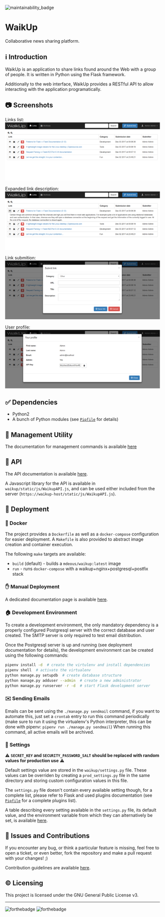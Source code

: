 ![maintainability_badge](https://api.codeclimate.com/v1/badges/2ddc51217828000b8267/maintainability)

# WaikUp
Collaborative news sharing platform.

## :information_source: Introduction
WaikUp is an application to share links found around the Web with a group of people.
It is written in Python using the Flask framework.

Additionally to the web interface, WaikUp provides a RESTful API to allow
interacting with the application programatically.

## :camera: Screenshots
Links list:
![links_list](docs/links_list.png)

Expanded link description:
![links_list_expanded](docs/links_list_expanded.png)

Link submition:
![submit_link](docs/submit_link.png)

User profile:
![user_profile](docs/user_profile.png)

## :white_check_mark: Dependencies
* Python2
* A bunch of Python modules (see [`Pipfile`](Pipfile) for details)

## :wrench: Management Utility
The documentation for management commands is available [here](docs/MANAGEMENT.md)

## :link: API
The API documentation is available [here](docs/API.md).

A Javascript library for the API is available in `waikup/static/js/WaikupAPI.js`, and can
be used either included from the server (`https://waikup-host/static/js/WaikupAPI.js`).

## :rocket: Deployment

### :whale: Docker
The project provides a `Dockerfile` as well as a `docker-compose` configuration for easier
deployment. A `Makefile` is also provided to abstract image creation and container execution.

The following `make` targets are available:
* `build` (default) - builds a `mdeous/waikup:latest` image
* `run` - runs `docker-compose` with a waikup+nginx+postgresql+postfix stack

### :hand: Manual Deployment
A dedicated documentation page is available [here](docs/DEPLOY.md).

### :house: Development Environment
To create a development environment, the only mandatory dependency is a properly configured
Postgresql server with the correct database and user created. The SMTP server is only required
to test email distribution.

Once the Postgresql server is up and running (see deployment documentation for details),
the development environment can be created using the following commands:

```bash
pipenv install -d  # create the virtulenv and install dependencies
pipenv shell  # activate the virtualenv
python manage.py setupdb  # create database structure
python manage.py adduser --admin  # create a new administrator
python manage.py runserver -r -d  # start Flask development server
```

### :envelope: Sending Emails
Emails can be sent using the `./manage.py sendmail` command, if you want to automate this, 
just set a `crontab` entry to run this command periodically (make sure to run it using the 
virtualenv's Python interpreter, this can be done with pipenv: `pipenv run ./manage.py sendmail`) 
When running this command, all active emails will be archived.

### :floppy_disk: Settings
:warning: **`SECRET_KEY` and `SECURITY_PASSWORD_SALT` should be replaced with random values 
for production use** :warning:

Default settings value are stored in the `waikup/settings.py` file. These values can be
overriden by creating a `prod_settings.py` file in the same directory and storing custom
configuration values in this file.

The `settings.py` file doesn't contain every available setting though, for a complete list,
please refer to Flask and used plugins documentation (see [`Pipfile`](Pipfile) for 
a complete plugins list).

A table describing every setting available in the `settings.py` file, its default value, 
and the environment variable from which they can alternatively be set, is available
[here](docs/SETTINGS.md "Settings list").

## :bug: Issues and Contributions
If you encounter any bug, or think a particular feature is missing, feel free to open a
ticket, or even better, fork the repository and make a pull request with your changes! ;)

Contribution guidelines are available [here](docs/CONTRIBUTING.md).

## :copyright: Licensing
This project is licensed under the GNU General Public License v3.

---

![forthebadge](http://forthebadge.com/images/badges/made-with-python.svg)
![forthebadge](http://forthebadge.com/images/badges/uses-badges.svg)
